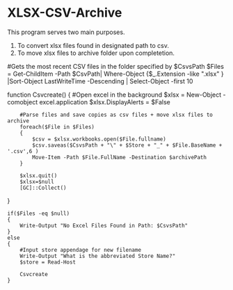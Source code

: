 # XLSX-CSV-Archive

This program serves two main purposes.
1. To convert xlsx files found in designated path to csv.
2. To move xlsx files to archive folder upon completetion. 


#Gets the most recent CSV files in the folder specified by $CsvsPath
$Files = Get-ChildItem -Path $CsvPath| Where-Object {$_.Extension -like ".xlsx" } |Sort-Object LastWriteTime -Descending | Select-Object -first 10

function Csvcreate()
{
       #Open excel in the background
        $xlsx = New-Object -comobject excel.application
        $xlsx.DisplayAlerts = $False


        #Parse files and save copies as csv files + move xlsx files to archive
        foreach($File in $Files)
        {
            $csv = $xlsx.workbooks.open($File.fullname)
            $csv.saveas($CsvsPath + "\" + $Store + "_" + $File.BaseName + '.csv',6 )
            Move-Item -Path $File.FullName -Destination $archivePath
        }

        $xlsx.quit()
        $xlsx=$null
        [GC]::Collect()
}

    if($Files -eq $null)
    {
        Write-Output "No Excel Files Found in Path: $CsvsPath"
    }
    else
    {
        #Input store appendage for new filename
        Write-Output "What is the abbreviated Store Name?"
        $store = Read-Host

        Csvcreate
    }
